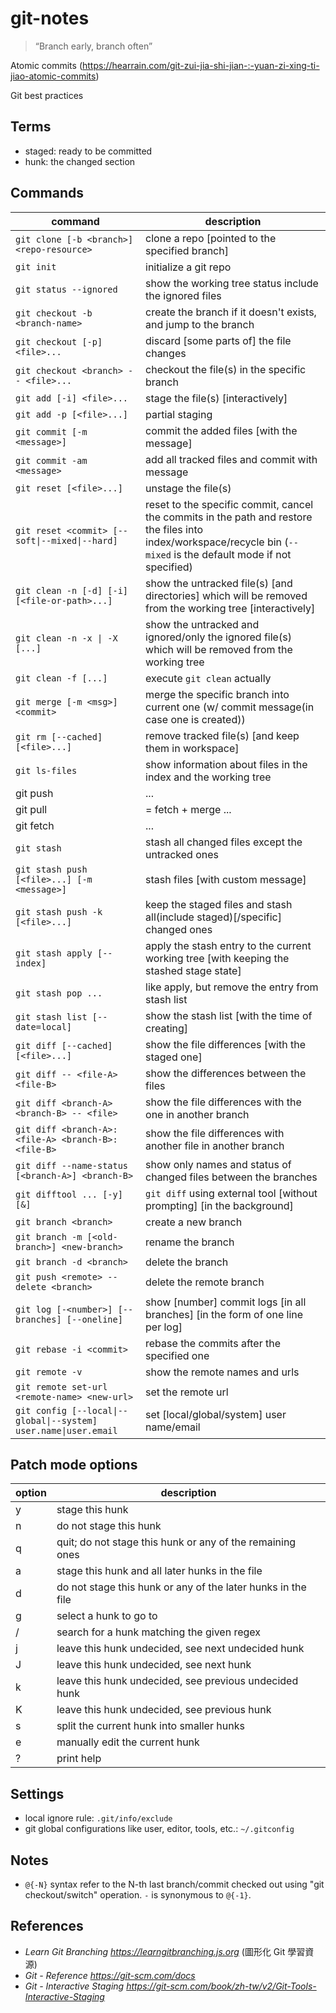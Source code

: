 # git-notes

> “Branch early, branch often”

Atomic commits (https://hearrain.com/git-zui-jia-shi-jian-:-yuan-zi-xing-ti-jiao-atomic-commits)

Git best practices

## Terms

* staged: ready to be committed
* hunk: the changed section

## Commands
|command|description|
|---|---|
|`git clone [-b <branch>] <repo-resource>`|clone a repo [pointed to the specified branch]|
|`git init`|initialize a git repo|
|`git status --ignored`|show the working tree status include the ignored files|
|`git checkout -b <branch-name>`|create the branch if it doesn't exists, and jump to the branch|
|`git checkout [-p] <file>...`|discard [some parts of] the file changes|
|`git checkout <branch> -- <file>...`|checkout the file(s) in the specific branch|
|`git add [-i] <file>...`|stage the file(s) [interactively]|
|`git add -p [<file>...]`|partial staging|
|`git commit [-m <message>]`|commit the added files [with the message]|
|`git commit -am <message>`|add all tracked files and commit with message|
|`git reset [<file>...]`|unstage the file(s)|
|<code>git reset \<commit> [--soft&#124;--mixed&#124;--hard]</code>|reset to the specific commit, cancel the commits in the path and restore the files into index/workspace/recycle bin (`--mixed` is the default mode if not specified)|
|`git clean -n [-d] [-i] [<file-or-path>...]`|show the untracked file(s) [and directories] which will be removed from the working tree [interactively]|
|<code>git clean -n -x &#124; -X [<file-or-path>...]</code>|show the untracked and ignored/only the ignored file(s) which will be removed from the working tree|
|`git clean -f [...]`|execute `git clean` actually|
|`git merge [-m <msg>] <commit>`|merge the specific branch into current one (w/ commit message(in case one is created))|
|`git rm [--cached] [<file>...]`|remove tracked file(s) [and keep them in workspace]|
|`git ls-files`|show information about files in the index and the working tree|
|git push|...|
|git pull|= fetch + merge ...|
|git fetch|...|
|`git stash`|stash all changed files except the untracked ones|
|`git stash push [<file>...] [-m <message>]`|stash files [with custom message]|
|`git stash push -k [<file>...]`|keep the staged files and stash all(include staged)[/specific] changed ones|
|`git stash apply [--index]`|apply the stash entry to the current working tree [with keeping the stashed stage state]|
|`git stash pop ...`|like apply, but remove the entry from stash list|
|`git stash list [--date=local]`|show the stash list [with the time of creating]|
|`git diff [--cached] [<file>...]`|show the file differences [with the staged one]|
|`git diff -- <file-A> <file-B>`|show the differences between the files|
|`git diff <branch-A> <branch-B> -- <file>`|show the file differences with the one in another branch|
|`git diff <branch-A>:<file-A> <branch-B>:<file-B>`|show the file differences with another file in another branch|
|`git diff --name-status [<branch-A>] <branch-B>`|show only names and status of changed files between the branches|
|`git difftool ... [-y] [&]`|`git diff` using external tool [without prompting] [in the background]|
|`git branch <branch>`|create a new branch|
|`git branch -m [<old-branch>] <new-branch>`|rename the branch|
|`git branch -d <branch>`|delete the branch|
|`git push <remote> --delete <branch>`|delete the remote branch|
|`git log [-<number>] [--branches] [--oneline]`|show [number] commit logs [in all branches] [in the form of one line per log]|
|`git rebase -i <commit>`|rebase the commits after the specified one|
|`git remote -v`|show the remote names and urls|
|`git remote set-url <remote-name> <new-url>`|set the remote url|
|<code>git config [--local&#124;--global&#124;--system] user.name&#124;user.email <email></code>|set [local/global/system] user name/email|

## Patch mode options
|option|description|
|---|---|
|y|stage this hunk|
|n|do not stage this hunk|
|q|quit; do not stage this hunk or any of the remaining ones|
|a|stage this hunk and all later hunks in the file|
|d|do not stage this hunk or any of the later hunks in the file|
|g|select a hunk to go to|
|/|search for a hunk matching the given regex|
|j|leave this hunk undecided, see next undecided hunk|
|J|leave this hunk undecided, see next hunk|
|k|leave this hunk undecided, see previous undecided hunk|
|K|leave this hunk undecided, see previous hunk|
|s|split the current hunk into smaller hunks|
|e|manually edit the current hunk|
|?|print help|

## Settings 
* local ignore rule: `.git/info/exclude`
* git global configurations like user, editor, tools, etc.: `~/.gitconfig`

## Notes
* `@{-N}` syntax refer to the N-th last branch/commit checked out using "git checkout/switch" operation. `-` is synonymous to `@{-1}`.

## References
* *Learn Git Branching https://learngitbranching.js.org* (圖形化 Git 學習資源)
* *Git - Reference https://git-scm.com/docs*
* *Git - Interactive Staging https://git-scm.com/book/zh-tw/v2/Git-Tools-Interactive-Staging*
